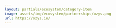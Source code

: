 ```yaml
---
layout: partials/ecosystem/category-item
image: assets/img/ecosystem/partnerships/ozys.png
url: https://ozys.io/
---
```

